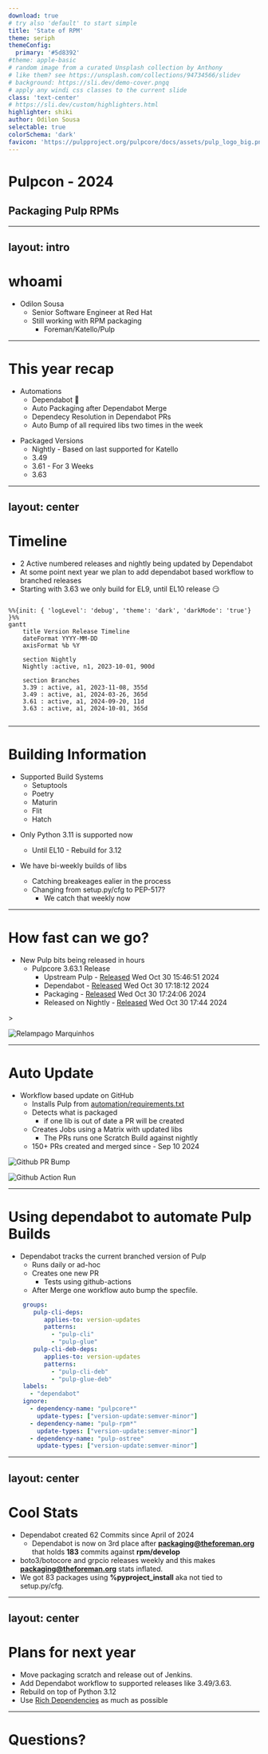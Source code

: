 ```yaml
---
download: true
# try also 'default' to start simple
title: 'State of RPM'
theme: seriph
themeConfig:
  primary: '#5d8392'
#theme: apple-basic
# random image from a curated Unsplash collection by Anthony
# like them? see https://unsplash.com/collections/94734566/slidev
# background: https://sli.dev/demo-cover.pngq
# apply any windi css classes to the current slide
class: 'text-center'
# https://sli.dev/custom/highlighters.html
highlighter: shiki
author: Odilon Sousa
selectable: true
colorSchema: 'dark'
favicon: 'https://pulpproject.org/pulpcore/docs/assets/pulp_logo_big.png'
---
```


# Pulpcon - 2024

## Packaging Pulp RPMs

---
layout: intro
---

# whoami

- Odilon Sousa
  - Senior Software Engineer at Red Hat
  - Still working with RPM packaging
    - Foreman/Katello/Pulp

---

# This year recap

<div grid="~ cols-2 gap-2" m="-t-2">
<div v-click>

- Automations
  - Dependabot 🤖
  - Auto Packaging after Dependabot Merge
  - Dependecy Resolution in Dependabot PRs
  - Auto Bump of all required libs two times in the week

</div>

<div v-click>

- Packaged Versions
  - Nightly - Based on last supported for Katello
  - 3.49
  - 3.61 - For 3 Weeks
  - 3.63

</div>
</div>

---
layout: center
---
# Timeline

<div v-click>

* 2 Active numbered releases and nightly being updated by Dependabot
* At some point next year we plan to add dependabot based workflow to branched releases
* Starting with 3.63 we only build for EL9, until EL10 release 😏

</div>

<div v-click>

```mermaid

%%{init: { 'logLevel': 'debug', 'theme': 'dark', 'darkMode': 'true'} }%%
gantt
    title Version Release Timeline
    dateFormat YYYY-MM-DD
    axisFormat %b %Y

    section Nightly
    Nightly :active, n1, 2023-10-01, 900d

    section Branches
    3.39 : active, a1, 2023-11-08, 355d
    3.49 : active, a1, 2024-03-26, 365d
    3.61 : active, a1, 2024-09-20, 11d
    3.63 : active, a1, 2024-10-01, 365d


```

</div>

---

# Building Information

<div grid="~ cols-2 gap-2" m="-t-2">
<div v-click>

- Supported Build Systems
  - Setuptools
  - Poetry
  - Maturin
  - Flit
  - Hatch

</div>

<div v-click>

* Only Python 3.11 is supported now
  * Until EL10 - Rebuild for 3.12

* We have bi-weekly builds of libs
  * Catching breakeages ealier in the process
  * Changing from setup.py/cfg to PEP-517? 
    * We catch that weekly now



</div>
</div>

---

# How fast can we go?

<div grid="~ cols-2 gap-2" m="-t-2">
<div v-click>


* New Pulp bits being released in hours
  * Pulpcore 3.63.1 Release
    * Upstream Pulp - [Released](https://github.com/pulp/pulpcore/commit/570950de0aa6c262e99b33792913a706a671fc5c) Wed Oct 30 15:46:51 2024
    * Dependabot - [Released](https://github.com/theforeman/pulpcore-packaging/commit/231f789dfd3490b84bb52a91f70aadeabe058889) Wed Oct 30 17:18:12 2024
    * Packaging - [Released](https://github.com/theforeman/pulpcore-packaging/pull/1419) Wed Oct 30 17:24:06 2024
    * Released on Nightly - [Released](https://copr.fedorainfracloud.org/coprs/g/theforeman/pulpcore-nightly-staging/build/8191052/) Wed Oct 30 17:44 2024

</div>

<div v-click>>

![Relampago Marquinhos](https://media1.tenor.com/m/l6CJxGWdYAoAAAAd/speed-i-am-speed.gif)

</div>

</div>

---

# Auto Update

<div grid="~ cols-2 gap-2" m="-t-8">
<div v-click>


* Workflow based update on GitHub
  * Installs Pulp from [automation/requirements.txt](https://github.com/theforeman/pulpcore-packaging/blob/rpm/develop/automation/requirements.txt)
  * Detects what is packaged
    * if one lib is out of date a PR will be created
  * Creates Jobs using a Matrix with updated libs
    * The PRs runs one Scratch Build against nightly
  * 150+ PRs created and merged since - Sep 10 2024
</div>

<div v-click>

![Github PR Bump](images/update-bot-pulp.png)

![Github Action Run](images/gh-action-run.png)

</div>
</div>


---

# Using dependabot to automate Pulp Builds

<div grid="~ cols-2 gap-2" m="-t-2">
<div v-click>

* Dependabot tracks the current branched version of Pulp
  * Runs daily or ad-hoc
  * Creates one new PR
    * Tests using github-actions
  * After Merge one workflow auto bump the specfile.


</div>


<div v-click>

```yaml  
    groups:
       pulp-cli-deps:
          applies-to: version-updates
          patterns:
            - "pulp-cli"
            - "pulp-glue"
       pulp-cli-deb-deps:
          applies-to: version-updates
          patterns:
            - "pulp-cli-deb"
            - "pulp-glue-deb"
    labels:
      - "dependabot"
    ignore:
      - dependency-name: "pulpcore*"
        update-types: ["version-update:semver-minor"]
      - dependency-name: "pulp-rpm*"
        update-types: ["version-update:semver-minor"]
      - dependency-name: "pulp-ostree"
        update-types: ["version-update:semver-minor"]
```

</div>

</div>


---
layout: center
---
# Cool Stats

* Dependabot created 62 Commits since April of 2024
  * Dependabot is now on 3rd place after **packaging@theforeman.org** that holds **183** commits against **rpm/develop**
* boto3/botocore and grpcio releases weekly and this makes **packaging@theforeman.org** stats inflated.
* We got 83 packages using **%pyproject_install** aka not tied to setup.py/cfg.


---
layout: center
---

# Plans for next year

* Move packaging scratch and release out of Jenkins.
* Add Dependabot workflow to supported releases like 3.49/3.63.
* Rebuild on top of Python 3.12
* Use [Rich Dependencies](https://docs.fedoraproject.org/en-US/packaging-guidelines/Python/#Automatically-generated-dependencies) as much as possible

---

# Questions?